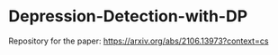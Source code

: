 # Depression-Detection-with-DP

Repository for the paper: https://arxiv.org/abs/2106.13973?context=cs
